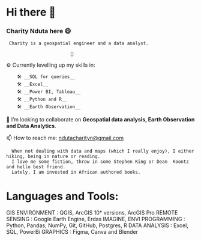   # Hi there 👋
   ### Charity Nduta here :smile:
     Charity is a geospatial engineer and a data analyst.
                            
                            🌱

⚙ Currently levelling up my skills in:

        🛠 __SQL for queries__
        🛠 __Excel__
        🛠 __Power BI, Tableau__
        🛠 __Python and R__
        🛠 __Earth Observation__
        

 🤝 I’m looking to collaborate on __Geospatial data analysis, Earth Observation and Data Analytics__.
 
 
 📫 How to reach me: ndutacharityn@gmail.com
 
      When not dealing with data and maps (which I really enjoy), I either hiking, being in nature or reading.
      I love me some fiction, throw in some Stephen King or Dean  Koontz and hello best friend.
      Lately, I am invested in African authored books.
 


  # Languages and Tools:
  
GIS ENVIRONMENT : QGIS, ArcGIS 10* versions, ArcGIS Pro
REMOTE SENSING : Google Earth Engine, Erdas IMAGINE, ENVI
PROGRAMMING : Python, Pandas, NumPy, Git, GitHub, Postgres, R
DATA ANALYSIS : Excel, SQL, PowerBi
GRAPHICS : Figma, Canva and Blender
